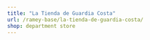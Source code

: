 ```yaml
---
title: "La Tienda de Guardia Costa"
url: /ramey-base/la-tienda-de-guardia-costa/
shop: department store
---
```

